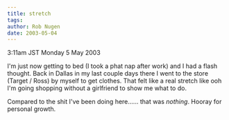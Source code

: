 ```yaml
---
title: stretch
tags: 
author: Rob Nugen
date: 2003-05-04
---
```


<p class=date>3:11am JST Monday 5 May 2003</p>

<p>I'm just now getting to bed (I took a phat nap after work) and I
had a flash thought.  Back in Dallas in my last couple days there I
went to the store (Target / Ross) by myself to get clothes.  That felt
like a real stretch like ooh I'm going shopping without a girlfriend
to show me what to do.</p>

<p>Compared to the shit I've been doing here...... that was
<em>nothing</em>.  Hooray for personal growth.</p>

